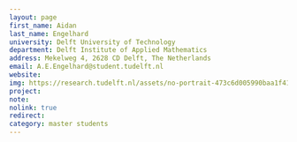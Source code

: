 ```yaml
---
layout: page
first_name: Aidan
last_name: Engelhard
university: Delft University of Technology
department: Delft Institute of Applied Mathematics
address: Mekelweg 4, 2628 CD Delft, The Netherlands
email: A.E.Engelhard@student.tudelft.nl
website:
img: https://research.tudelft.nl/assets/no-portrait-473c6d005990baa1f418d9c668dcd4ec.png
project:
note:
nolink: true
redirect:
category: master students
---
```

